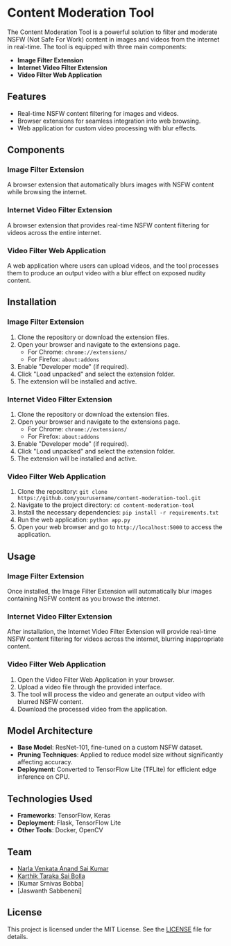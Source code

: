 # Content Moderation Tool

The Content Moderation Tool is a powerful solution to filter and moderate NSFW (Not Safe For Work) content in images and videos from the internet in real-time. The tool is equipped with three main components:

- **Image Filter Extension**
- **Internet Video Filter Extension**
- **Video Filter Web Application**

## Features

- Real-time NSFW content filtering for images and videos.
- Browser extensions for seamless integration into web browsing.
- Web application for custom video processing with blur effects.

## Components

### Image Filter Extension

A browser extension that automatically blurs images with NSFW content while browsing the internet.

### Internet Video Filter Extension

A browser extension that provides real-time NSFW content filtering for videos across the entire internet.

### Video Filter Web Application

A web application where users can upload videos, and the tool processes them to produce an output video with a blur effect on exposed nudity content.

## Installation

### Image Filter Extension

1. Clone the repository or download the extension files.
2. Open your browser and navigate to the extensions page.
    - For Chrome: `chrome://extensions/`
    - For Firefox: `about:addons`
3. Enable "Developer mode" (if required).
4. Click "Load unpacked" and select the extension folder.
5. The extension will be installed and active.

### Internet Video Filter Extension

1. Clone the repository or download the extension files.
2. Open your browser and navigate to the extensions page.
    - For Chrome: `chrome://extensions/`
    - For Firefox: `about:addons`
3. Enable "Developer mode" (if required).
4. Click "Load unpacked" and select the extension folder.
5. The extension will be installed and active.

### Video Filter Web Application

1. Clone the repository: `git clone https://github.com/yourusername/content-moderation-tool.git`
2. Navigate to the project directory: `cd content-moderation-tool`
3. Install the necessary dependencies: `pip install -r requirements.txt`
4. Run the web application: `python app.py`
5. Open your web browser and go to `http://localhost:5000` to access the application.

## Usage

### Image Filter Extension

Once installed, the Image Filter Extension will automatically blur images containing NSFW content as you browse the internet.

### Internet Video Filter Extension

After installation, the Internet Video Filter Extension will provide real-time NSFW content filtering for videos across the internet, blurring inappropriate content.

### Video Filter Web Application

1. Open the Video Filter Web Application in your browser.
2. Upload a video file through the provided interface.
3. The tool will process the video and generate an output video with blurred NSFW content.
4. Download the processed video from the application.

## Model Architecture

- **Base Model**: ResNet-101, fine-tuned on a custom NSFW dataset.
- **Pruning Techniques**: Applied to reduce model size without significantly affecting accuracy.
- **Deployment**: Converted to TensorFlow Lite (TFLite) for efficient edge inference on CPU.

## Technologies Used

- **Frameworks**: TensorFlow, Keras
- **Deployment**: Flask, TensorFlow Lite
- **Other Tools**: Docker, OpenCV

## Team

- [Narla Venkata Anand Sai Kumar](https://github.com/narla-venkata-anand-sai-Kumar)
- [Karthik Taraka Sai Bolla](https://github.com/karthikbolla)
- [Kumar Srnivas Bobba]
- [Jaswanth Sabbeneni]

## License

This project is licensed under the MIT License. See the [LICENSE](LICENSE) file for details.

